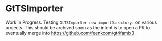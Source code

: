 # GtTSImporter

Work in Progress. Testing `GtTSImporter new importDirectory:` on various projects. This should be archived soon as the intent is to open a PR to eventually merge into https://github.com/feenkcom/gt4famix3 .
